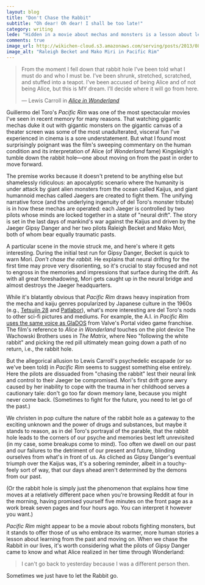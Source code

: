 ```yaml
---
layout: blog
title: "Don't Chase the Rabbit"
subtitle: "Oh dear! Oh dear! I shall be too late!"
category: writing
lede: "Hidden in a movie about mechas and monsters is a lesson about letting go."
comments: true
image_url: http://wikichen-cloud.s3.amazonaws.com/serving/posts/2013/08/pacificrim.jpg
image_alt: "Raleigh Becket and Mako Miri in Pacific Rim"
---
```


> From the moment I fell down that rabbit hole I’ve been told what I must do and who I must be. I’ve been shrunk, stretched, scratched, and stuffed into a teapot. I’ve been accused of being Alice and of not being Alice, but this is MY dream. I’ll decide where it will go from here.
>
> — Lewis Carroll in [*Alice in Wonderland*][alice]

[alice]: http://books.google.com/books/about/Alice_s_Adventures_in_Wonderland.html?id=btIQAAAAYAAJ

Guillermo del Toro's *Pacific Rim* was one of the most spectacular movies I've seen in recent memory for many reasons. That watching gigantic mechas duke it out with gigantic monsters on the gigantic canvas of a theater screen was some of the most unadulterated, visceral fun I've experienced in cinema is a sore understatement. But what I found most surprisingly poignant was the film's sweeping commentary on the human condition and its interpretation of Alice (of *Wonderland* fame) Kingsleigh's tumble down the rabbit hole—one about moving on from the past in order to move forward.

The premise works because it doesn't pretend to be anything else but shamelessly ridiculous: an apocalyptic scenario where the humanity is under attack by giant alien monsters from the ocean called Kaijus, and giant humannoid mechas called Jaegers are created to fight them. The unifying narrative force (and the underlying ingenuity of del Toro's monster tribute) is in how these mechas are operated: each Jaeger is controlled by two pilots whose minds are locked together in a state of "neural drift". The story is set in the last days of mankind's war against the Kaijus and driven by the Jaeger Gipsy Danger and her two pilots Raleigh Becket and Mako Mori, both of whom bear equally traumatic pasts.

A particular scene in the movie struck me, and here's where it gets interesting. During the initial test run for Gipsy Danger, Becket is quick to warn Mori. *Don't chase the rabbit.* He explains that neural drifting for the first time may prove very disorienting, so it's crucial to stay focused and not to engross in the memories and impressions that surface during the drift. As with all great foreshadowing, Mori gets caught up in the neural bridge and almost destroys the Jaeger headquarters.

While it's blatantly obvious that *Pacific Rim* draws heavy inspiration from the mecha and kaiju genres popularized by Japanese culture in the 1960s (e.g., [Tetsujin 28][mecha1] and [Patlabor][mecha2]), what's more interesting are del Toro's nods to other sci-fi pictures and mediums. For example, the A.I. in *Pacific Rim* [uses the same voice as GlaDOS][glados] from Valve's Portal video game franchise. The film's reference to *Alice in Wonderland* touches on the plot device The Wachowski Brothers uses in *The Matrix*, where Neo "following the white rabbit" and picking the red pill ultimately mean going down a path of no return, i.e., the rabbit hole.

[mecha1]: http://en.wikipedia.org/wiki/Tetsujin_28-go
[mecha2]: http://en.wikipedia.org/wiki/Patlabor
[glados]: http://www.torontosun.com/2013/01/04/guillermo-del-toro-says-pacific-rim-ai-an--homage-to-portals-glados

But the allegorical allusion to Lewis Carroll's psychedelic escapade (or so we've been told) in *Pacific Rim* seems to suggest something else entirely. Here the pilots are dissuaded from "chasing the rabbit" lest their neural link and control to their Jaeger be compromised. Mori's first drift gone awry caused by her inability to cope with the trauma in her childhood serves a cautionary tale: don't go too far down memory lane, because you might never come back. (Sometimes to fight for the future, you need to let go of the past.)

We christen in pop culture the nature of the rabbit hole as a gateway to the exciting unknown and the power of drugs and substances, but maybe it stands to reason, as in del Toro's portrayal of the parable, that the rabbit hole leads to the corners of our psyche and memories best left unrevisited (in my case, some breakups come to mind). Too often we dwell on our past and our failures to the detriment of our present and future, blinding ourselves from what's in front of us. As cliched as Gipsy Danger's eventual triumph over the Kaijus was, it's a sobering reminder, albeit in a touchy-feely sort of way, that our days ahead aren't determined by the demons from our past.

(Or the rabbit hole is simply just the phenomenon that explains how time moves at a relatively different pace when you're browsing Reddit at four in the morning, having promised yourself five minutes on the front page as a work break seven pages and four hours ago. You can interpret it however you want.)

*Pacific Rim* might appear to be a movie about robots fighting monsters, but it stands to offer those of us who embrace its warmer, more human stories a lesson about learning from the past and moving on. When we chase the Rabbit in our lives, it's worth considering what the pilots of Gipsy Danger came to know and what Alice realized in her time through Wonderland:

> I can't go back to yesterday because I was a different person then.

Sometimes we just have to let the Rabbit go.

<!---
written at a Barnes & Noble in Chino Hills, CA, while listening to the "Piano keys" playlist on 8tracks. http://8tracks.com/desolationroad/piano-keys
-->

